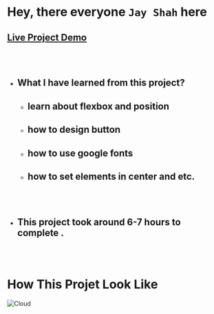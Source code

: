 # Hey, there everyone `Jay Shah` here

## [Live Project Demo](https://plant-home-page-xi.vercel.app/)

<br>
<br>

- ## What I have learned from this project?
    - ## learn about flexbox and position
    - ## how to design button
    - ## how to use google fonts
    - ## how to set elements in center and etc.
<br>
<br>

- ## This project took around 6-7 hours to complete .
<br>
<br>

# How This Projet Look Like
![Cloud](./1.png)